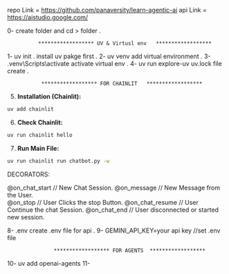 repo Link = https://github.com/panaversity/learn-agentic-ai
api Link = https://aistudio.google.com/

0- create folder and cd > folder  .

              ****************** UV & Virtusl env   ******************

1- uv init .       install uv pakge first .
2- uv venv         add virtual environment .
3- .venv\Scripts\activate   activate virtual env .
4- uv run explore-uv        uv.lock file create .




               ****************** FOR CHAINLIT   ******************

5. **Installation (Chainlit):**
```bash
uv add chainlit
```

6. **Check Chainlit:**
```bash
uv run chainlit hello
```

7. **Run Main File:**
```bash
uv run chainlit run chatbot.py -w
```


DECORATORS:

@on_chat_start    // New Chat Session.
@on_message       // New Message from the User.    
@on_stop          // User Clicks the stop Button.
@on_chat_resume   // User Continue the chat Session.
@on_chat_end      // User disconnected or started new session.












8- .env                     create .env file for api .
9- GEMINI_API_KEY=your api key  //set .env file 

                   ****************** FOR AGENTS  ******************
10- uv add openai-agents
11- 




